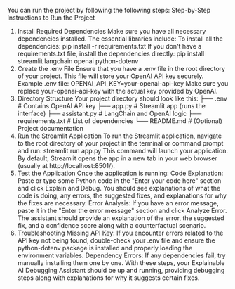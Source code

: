 You can run the project by following the following steps:
Step-by-Step Instructions to Run the Project
1. Install Required Dependencies
Make sure you have all necessary dependencies installed. The essential libraries include:
To install all the dependencies:
pip install -r requirements.txt
If you don't have a requirements.txt file, install the dependencies directly:
pip install streamlit langchain openai python-dotenv
2. Create the .env File
Ensure that you have a .env file in the root directory of your project. This file will store your OpenAI API key securely.
Example .env file:
OPENAI_API_KEY=your-openai-api-key
Make sure you replace your-openai-api-key with the actual key provided by OpenAI.
3. Directory Structure
Your project directory should look like this:
├── .env                # Contains OpenAI API key
├── app.py              # Streamlit app (runs the interface)
├── assistant.py        # LangChain and OpenAI logic
├── requirements.txt    # List of dependencies
└── README.md           # (Optional) Project documentation
4. Run the Streamlit Application
To run the Streamlit application, navigate to the root directory of your project in the terminal or command prompt and run:
streamlit run app.py
This command will launch your application. By default, Streamlit opens the app in a new tab in your web browser (usually at http://localhost:8501/).
5. Test the Application
Once the application is running:
Code Explanation: Paste or type some Python code in the "Enter your code here" section and click Explain and Debug. You should see explanations of what the code is doing, any errors, the suggested fixes, and explanations for why the fixes are necessary.
Error Analysis: If you have an error message, paste it in the "Enter the error message" section and click Analyze Error. The assistant should provide an explanation of the error, the suggested fix, and a confidence score along with a counterfactual scenario.
7. Troubleshooting
Missing API Key: If you encounter errors related to the API key not being found, double-check your .env file and ensure the python-dotenv package is installed and properly loading the environment variables.
Dependency Errors: If any dependencies fail, try manually installing them one by one.
With these steps, your Explainable AI Debugging Assistant should be up and running, providing debugging steps along with explanations for why it suggests certain fixes.
